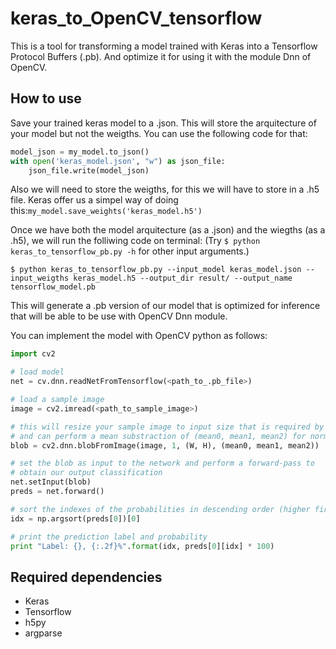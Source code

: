 # keras_to_OpenCV_tensorflow
 This is a tool for transforming a model trained with Keras into a Tensorflow Protocol Buffers (.pb). And optimize it for using it with the module Dnn of OpenCV.

## How to use

Save your trained keras model to a .json. This will store the arquitecture of your model but not the weigths. You can use the following code for that:

```python
model_json = my_model.to_json()
with open('keras_model.json', "w") as json_file:
	json_file.write(model_json)

```

Also we will need to store the weigths, for this we will have to store in a .h5 file. Keras offer us a simpel way of doing this:`my_model.save_weights('keras_model.h5')`

Once we have both the model arquitecture (as a .json) and the wiegths (as a .h5), we will run the folliwing code on terminal: (Try `$ python keras_to_tensorflow_pb.py -h` for other input arguments.)


```
$ python keras_to_tensorflow_pb.py --input_model keras_model.json --input_weigths keras_model.h5 --output_dir result/ --output_name tensorflow_model.pb
```

This will generate a .pb version of our model that is optimized for inference that will be able to be use with OpenCV Dnn module. 

You can implement the model with OpenCV python as follows:

```python
import cv2

# load model
net = cv.dnn.readNetFromTensorflow(<path_to_.pb_file>)

# load a sample image
image = cv2.imread(<path_to_sample_image>)

# this will resize your sample image to input size that is required by your model (W, H) 
# and can perform a mean substraction of (mean0, mean1, mean2) for normalzing it.
blob = cv2.dnn.blobFromImage(image, 1, (W, H), (mean0, mean1, mean2))

# set the blob as input to the network and perform a forward-pass to
# obtain our output classification
net.setInput(blob)
preds = net.forward()

# sort the indexes of the probabilities in descending order (higher first) and get the first 
idx = np.argsort(preds[0])[0]

# print the prediction label and probability
print "Label: {}, {:.2f}%".format(idx, preds[0][idx] * 100)
```


## Required dependencies

- Keras
- Tensorflow
- h5py
- argparse


